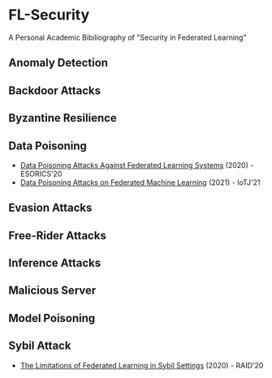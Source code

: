 # FL-Security
A Personal Academic Bibiliography of "Security in Federated Learning"

## Anomaly Detection

## Backdoor Attacks

## Byzantine Resilience

## Data Poisoning
- [Data Poisoning Attacks Against Federated Learning Systems](https://arxiv.org/pdf/2007.08432.pdf) (2020) - ESORICS'20
- [Data Poisoning Attacks on Federated Machine Learning](https://arxiv.org/pdf/2004.10020.pdf) (2021) - IoTJ'21

## Evasion Attacks

## Free-Rider Attacks

## Inference Attacks

## Malicious Server

## Model Poisoning

## Sybil Attack
- [The Limitations of Federated Learning in Sybil Settings](https://www.usenix.org/system/files/raid20-fung.pdf) (2020) - RAID'20

